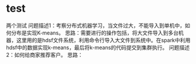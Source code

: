 # test
两个测试
问题描述1：考察分布式机器学习，当文件过大，不能导入到单机中，如何分布是实现K-means。
思路：需要进行的操作包括，将大文件导入到多台机器，这里用的是hdsf文件系统，利用命令行导入大文件到系统中。在spark中利用hdsf中的数据实现k-means，最后将k-means的代码提交到集群执行。
问题描述2：如何给商家推荐客户。
思路：

